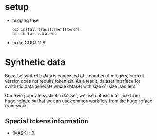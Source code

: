 # setup

- hugging face 
    ```
    pip install transformers[torch]
    pip install datasets
    ```
- cuda: CUDA 11.8


# Synthetic data

Because synthetic data is composed of a number of integers, current version does not require tokenizer. As a result, dataset interface for synthetic data generate whole dataset with size of (size, seq len)

Once we populate systhetic dataset, we use dataset interface from huggingface so that we can use common workflow from the huggingface framework. 

## Special tokens information
  - [MASK] : 0 
